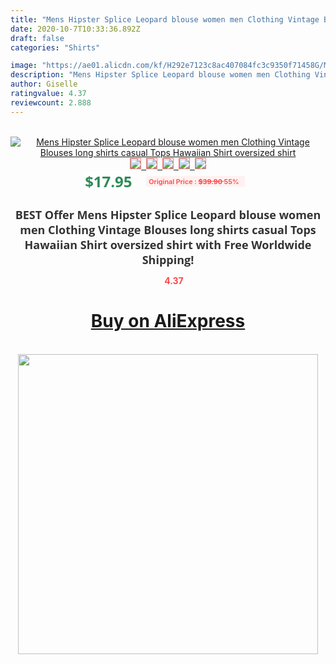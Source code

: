 ```yaml
---
title: "Mens Hipster Splice Leopard blouse women men Clothing Vintage Blouses long shirts casual Tops Hawaiian Shirt oversized shirt"
date: 2020-10-7T10:33:36.892Z
draft: false
categories: "Shirts"

image: "https://ae01.alicdn.com/kf/H292e7123c8ac407084fc3c9350f71458G/Mens-Hipster-Splice-Leopard-blouse-women-men-Clothing-Vintage-Blouses-long-shirts-casual-Tops-Hawaiian-Shirt.jpg"
description: "Mens Hipster Splice Leopard blouse women men Clothing Vintage Blouses long shirts casual Tops Hawaiian Shirt oversized shirt"
author: Giselle
ratingvalue: 4.37
reviewcount: 2.888
---
```

<br>
<div style="text-align: center;">
<a href="https://s.click.aliexpress.com/e/_A860CH" target="_blank" rel="nofollow noopener noreferrer"><img alt="Mens Hipster Splice Leopard blouse women men Clothing Vintage Blouses long shirts casual Tops Hawaiian Shirt oversized shirt" class="magnifier-image" src="https://ae01.alicdn.com/kf/H292e7123c8ac407084fc3c9350f71458G/Mens-Hipster-Splice-Leopard-blouse-women-men-Clothing-Vintage-Blouses-long-shirts-casual-Tops-Hawaiian-Shirt.jpg_640x640.jpg">
<br>
<img style="border:1px solid salmon" src="https://ae01.alicdn.com/kf/H292e7123c8ac407084fc3c9350f71458G/Mens-Hipster-Splice-Leopard-blouse-women-men-Clothing-Vintage-Blouses-long-shirts-casual-Tops-Hawaiian-Shirt.jpg_120x120.jpg">&nbsp;&nbsp;<img style="border:1px solid salmon" src="https://ae01.alicdn.com/kf/Ha9ba2ad7393448dbb7922c51ae99544dJ/Mens-Hipster-Splice-Leopard-blouse-women-men-Clothing-Vintage-Blouses-long-shirts-casual-Tops-Hawaiian-Shirt.jpg_120x120.jpg">&nbsp;&nbsp;<img style="border:1px solid salmon" src="https://ae01.alicdn.com/kf/H716e1dd0f14e4c9aaadf4fa22de0d289G/Mens-Hipster-Splice-Leopard-blouse-women-men-Clothing-Vintage-Blouses-long-shirts-casual-Tops-Hawaiian-Shirt.jpg_120x120.jpg">&nbsp;&nbsp;<img style="border:1px solid salmon" src="https://ae01.alicdn.com/kf/H1d24b855a5a447ce8d73bcace2003c60B/Mens-Hipster-Splice-Leopard-blouse-women-men-Clothing-Vintage-Blouses-long-shirts-casual-Tops-Hawaiian-Shirt.jpg_120x120.jpg">&nbsp;&nbsp;<img style="border:1px solid salmon" src="https://ae01.alicdn.com/kf/H5a806f40cbb64cef83daf8604677d75cG/Mens-Hipster-Splice-Leopard-blouse-women-men-Clothing-Vintage-Blouses-long-shirts-casual-Tops-Hawaiian-Shirt.jpg_120x120.jpg"></a></div><br0>
<div style="text-align: center;"><span style="background-color: white; border: 0px; box-sizing: border-box; color: seagreen; display: inline-block; font-family: &quot;open sans&quot; , &quot;arial&quot; , &quot;helvetica&quot; , sans-serif , &quot;heiti&quot;; font-size: 24px; font-stretch: inherit; font-weight: 700; line-height: inherit; margin: 0px 10px 0px 0px; padding: 0px; vertical-align: middle;">$17.95 </span>
<span style="background: rgb(255 , 241 , 241); border-radius: 3px; border: 0px; box-sizing: border-box; color: #ff4747; display: inline-block; font-family: inherit; font-size: 12px; font-stretch: inherit; font-style: inherit; font-variant: inherit; font-weight: 600; line-height: inherit; margin: 0px; padding: 2px 5px; transform: scale(0.9); vertical-align: middle;">Original Price : <b style="text-decoration: line-through;">$39.90 </b> 55%&nbsp;&nbsp;</span></div>
<h1 style="color: #333333; display: inline-block; font-family: &quot;open sans&quot; , &quot;arial&quot; , &quot;helvetica&quot; , sans-serif , &quot;heiti&quot;; font-size: 18px; font-stretch: inherit; font-weight: 700; text-align: center;">BEST Offer Mens Hipster Splice Leopard blouse women men Clothing Vintage Blouses long shirts casual Tops Hawaiian Shirt oversized shirt with Free Worldwide Shipping!</h1>
<div style="color: #ff4747; text-align: center;">
<img src="https://4.bp.blogspot.com/-M0ZcTcb-5uY/XleCXlxnR4I/AAAAAAAAAEc/OrjgMkXV1oMQFaCRZj5HQwOCBcu3w1FegCPcBGAYYCw/s1600/star.png" style="height: 15px;">&nbsp;<b>4.37</b></div>
<div class="button_cont" align="center"><a class="buynow_a" href="https://s.click.aliexpress.com/e/_A860CH" target="_blank" rel="nofollow noopener noreferrer"><H1>Buy on AliExpress</H1></a></div><br>
<div class="separator" style="clear: both; text-align: center;">
<img src="https://lh3.googleusercontent.com/-pTy5HemUv9M/XlePHvY0dAI/AAAAAAAAAE4/0nX5iRUoIWY8eMW9Dpxeirr157OZliDIgCLcBGAsYHQ/s1600/badge.gif" width="480">
</div>
